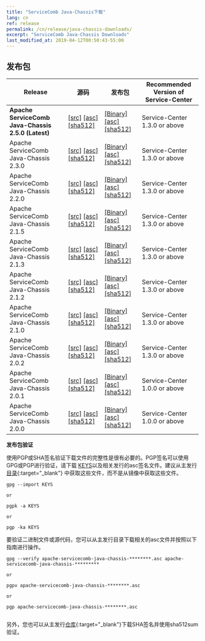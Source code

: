 ```yaml
---
title: "ServiceComb Java-Chassis下载"
lang: cn
ref: release
permalink: /cn/release/java-chassis-downloads/
excerpt: "ServiceComb Java-Chassis Downloads"
last_modified_at: 2019-04-12T00:50:43-55:00
---
```


## 发布包

| Release           |         源码            |           发布包         |           Recommended Version of Service-Center         |
| ---------------------- | --------------------------------- | --------------------------------- | --------------------------------- |
|**Apache ServiceComb Java-Chassis 2.5.0 (Latest)**|[[src]][src_2_5_0] [[asc]][src_asc_2_5_0] [[sha512]][src_sha512_2_5_0]|[[Binary]][bin_2_5_0] [[asc]][bin_asc_2_5_0] [[sha512]][bin_sha512_2_5_0]|Service-Center 1.3.0 or above|
|Apache ServiceComb Java-Chassis 2.3.0|[[src]][src_2_3_0] [[asc]][src_asc_2_3_0] [[sha512]][src_sha512_2_3_0]|[[Binary]][bin_2_3_0] [[asc]][bin_asc_2_3_0] [[sha512]][bin_sha512_2_3_0]|Service-Center 1.3.0 or above|
|Apache ServiceComb Java-Chassis 2.2.0|[[src]][src_2_2_0] [[asc]][src_asc_2_2_0] [[sha512]][src_sha512_2_2_0]|[[Binary]][bin_2_2_0] [[asc]][bin_asc_2_2_0] [[sha512]][bin_sha512_2_2_0]|Service-Center 1.3.0 or above|
|Apache ServiceComb Java-Chassis 2.1.5|[[src]][src_2_1_5] [[asc]][src_asc_2_1_5] [[sha512]][src_sha512_2_1_5]|[[Binary]][bin_2_1_5] [[asc]][bin_asc_2_1_5] [[sha512]][bin_sha512_2_1_5]|Service-Center 1.3.0 or above|
|Apache ServiceComb Java-Chassis 2.1.3|[[src]][src_2_1_3] [[asc]][src_asc_2_1_3] [[sha512]][src_sha512_2_1_3]|[[Binary]][bin_2_1_3] [[asc]][bin_asc_2_1_3] [[sha512]][bin_sha512_2_1_3]|Service-Center 1.3.0 or above|
|Apache ServiceComb Java-Chassis 2.1.2|[[src]](https://apache.org/dyn/closer.cgi/servicecomb/servicecomb-java-chassis/2.1.2/apache-servicecomb-java-chassis-distribution-2.1.2-src.zip) [[asc]](https://www.apache.org/dist/servicecomb/servicecomb-java-chassis/2.1.2/apache-servicecomb-java-chassis-distribution-2.1.2-src.zip.asc) [[sha512]](https://www.apache.org/dist/servicecomb/servicecomb-java-chassis/2.1.2/apache-servicecomb-java-chassis-distribution-2.1.2-src.zip.sha512)|[[Binary]](https://apache.org/dyn/closer.cgi/servicecomb/servicecomb-java-chassis/2.1.2/apache-servicecomb-java-chassis-distribution-2.1.2-bin.zip) [[asc]](https://www.apache.org/dist/servicecomb/servicecomb-java-chassis/2.1.2/apache-servicecomb-java-chassis-distribution-2.1.2-bin.zip.asc) [[sha512]](https://www.apache.org/dist/servicecomb/servicecomb-java-chassis/2.1.2/apache-servicecomb-java-chassis-distribution-2.1.2-bin.zip.sha512)|Service-Center 1.3.0 or above|
|Apache ServiceComb Java-Chassis 2.1.0|[[src]](https://apache.org/dyn/closer.cgi/servicecomb/servicecomb-java-chassis/2.1.0/apache-servicecomb-java-chassis-distribution-2.1.0-src.zip) [[asc]](https://www.apache.org/dist/servicecomb/servicecomb-java-chassis/2.1.0/apache-servicecomb-java-chassis-distribution-2.1.0-src.zip.asc) [[sha512]](https://www.apache.org/dist/servicecomb/servicecomb-java-chassis/2.1.0/apache-servicecomb-java-chassis-distribution-2.1.0-src.zip.sha512)|[[Binary]](https://apache.org/dyn/closer.cgi/servicecomb/servicecomb-java-chassis/2.1.0/apache-servicecomb-java-chassis-distribution-2.1.0-bin.zip) [[asc]](https://www.apache.org/dist/servicecomb/servicecomb-java-chassis/2.1.0/apache-servicecomb-java-chassis-distribution-2.1.0-bin.zip.asc) [[sha512]](https://www.apache.org/dist/servicecomb/servicecomb-java-chassis/2.1.0/apache-servicecomb-java-chassis-distribution-2.1.0-bin.zip.sha512)|Service-Center 1.3.0 or above|
|Apache ServiceComb Java-Chassis 2.0.2|[[src]](https://apache.org/dyn/closer.cgi/servicecomb/servicecomb-java-chassis/2.0.2/apache-servicecomb-java-chassis-distribution-2.0.2-src.zip) [[asc]](https://www.apache.org/dist/servicecomb/servicecomb-java-chassis/2.0.2/apache-servicecomb-java-chassis-distribution-2.0.2-src.zip.asc) [[sha512]](https://www.apache.org/dist/servicecomb/servicecomb-java-chassis/2.0.2/apache-servicecomb-java-chassis-distribution-2.0.2-src.zip.sha512)|[[Binary]](https://apache.org/dyn/closer.cgi/servicecomb/servicecomb-java-chassis/2.0.2/apache-servicecomb-java-chassis-distribution-2.0.2-bin.zip) [[asc]](https://www.apache.org/dist/servicecomb/servicecomb-java-chassis/2.0.2/apache-servicecomb-java-chassis-distribution-2.0.2-bin.zip.asc) [[sha512]](https://www.apache.org/dist/servicecomb/servicecomb-java-chassis/2.0.2/apache-servicecomb-java-chassis-distribution-2.0.2-bin.zip.sha512)|Service-Center 1.3.0 or above|
|Apache ServiceComb Java-Chassis 2.0.1|[[src]](https://apache.org/dyn/closer.cgi/servicecomb/servicecomb-java-chassis/2.0.1/apache-servicecomb-java-chassis-distribution-2.0.1-src.zip) [[asc]](https://www.apache.org/dist/servicecomb/servicecomb-java-chassis/2.0.1/apache-servicecomb-java-chassis-distribution-2.0.1-src.zip.asc) [[sha512]](https://www.apache.org/dist/servicecomb/servicecomb-java-chassis/2.0.1/apache-servicecomb-java-chassis-distribution-2.0.1-src.zip.sha512)|[[Binary]](https://apache.org/dyn/closer.cgi/servicecomb/servicecomb-java-chassis/2.0.1/apache-servicecomb-java-chassis-distribution-2.0.1-bin.zip) [[asc]](https://www.apache.org/dist/servicecomb/servicecomb-java-chassis/2.0.1/apache-servicecomb-java-chassis-distribution-2.0.1-bin.zip.asc) [[sha512]](https://www.apache.org/dist/servicecomb/servicecomb-java-chassis/2.0.1/apache-servicecomb-java-chassis-distribution-2.0.1-bin.zip.sha512)|Service-Center 1.0.0 or above|
|Apache ServiceComb Java-Chassis 2.0.0|[[src]](https://apache.org/dyn/closer.cgi/servicecomb/servicecomb-java-chassis/2.0.0/apache-servicecomb-java-chassis-distribution-2.0.0-src.zip) [[asc]](https://www.apache.org/dist/servicecomb/servicecomb-java-chassis/2.0.0/apache-servicecomb-java-chassis-distribution-2.0.0-src.zip.asc) [[sha512]](https://www.apache.org/dist/servicecomb/servicecomb-java-chassis/2.0.0/apache-servicecomb-java-chassis-distribution-2.0.0-src.zip.sha512)|[[Binary]](https://apache.org/dyn/closer.cgi/servicecomb/servicecomb-java-chassis/2.0.0/apache-servicecomb-java-chassis-distribution-2.0.0-bin.zip) [[asc]](https://www.apache.org/dist/servicecomb/servicecomb-java-chassis/2.0.0/apache-servicecomb-java-chassis-distribution-2.0.0-bin.zip.asc) [[sha512]](https://www.apache.org/dist/servicecomb/servicecomb-java-chassis/2.0.0/apache-servicecomb-java-chassis-distribution-2.0.0-bin.zip.sha512)|Service-Center 1.0.0 or above|

[src_2_5_0]: https://apache.org/dyn/closer.cgi/servicecomb/servicecomb-java-chassis/2.5.0/apache-servicecomb-java-chassis-distribution-2.5.0-src.zip
[src_asc_2_5_0]: https://www.apache.org/dist/servicecomb/servicecomb-java-chassis/2.5.0/apache-servicecomb-java-chassis-distribution-2.5.0-src.zip.asc
[src_sha512_2_5_0]: https://www.apache.org/dist/servicecomb/servicecomb-java-chassis/2.5.0/apache-servicecomb-java-chassis-distribution-2.5.0-src.zip.sha512
[bin_2_5_0]: https://apache.org/dyn/closer.cgi/servicecomb/servicecomb-java-chassis/2.5.0/apache-servicecomb-java-chassis-distribution-2.5.0-bin.zip
[bin_asc_2_5_0]: https://www.apache.org/dist/servicecomb/servicecomb-java-chassis/2.5.0/apache-servicecomb-java-chassis-distribution-2.5.0-bin.zip.asc
[bin_sha512_2_5_0]: https://www.apache.org/dist/servicecomb/servicecomb-java-chassis/2.5.0/apache-servicecomb-java-chassis-distribution-2.5.0-bin.zip.sha512

[src_2_3_0]: https://apache.org/dyn/closer.cgi/servicecomb/servicecomb-java-chassis/2.3.0/apache-servicecomb-java-chassis-distribution-2.3.0-src.zip
[src_asc_2_3_0]: https://www.apache.org/dist/servicecomb/servicecomb-java-chassis/2.3.0/apache-servicecomb-java-chassis-distribution-2.3.0-src.zip.asc
[src_sha512_2_3_0]: https://www.apache.org/dist/servicecomb/servicecomb-java-chassis/2.3.0/apache-servicecomb-java-chassis-distribution-2.3.0-src.zip.sha512
[bin_2_3_0]: https://apache.org/dyn/closer.cgi/servicecomb/servicecomb-java-chassis/2.3.0/apache-servicecomb-java-chassis-distribution-2.3.0-bin.zip
[bin_asc_2_3_0]: https://www.apache.org/dist/servicecomb/servicecomb-java-chassis/2.3.0/apache-servicecomb-java-chassis-distribution-2.3.0-bin.zip.asc
[bin_sha512_2_3_0]: https://www.apache.org/dist/servicecomb/servicecomb-java-chassis/2.3.0/apache-servicecomb-java-chassis-distribution-2.3.0-bin.zip.sha512

[src_2_2_0]: https://apache.org/dyn/closer.cgi/servicecomb/servicecomb-java-chassis/2.2.0/apache-servicecomb-java-chassis-distribution-2.2.0-src.zip
[src_asc_2_2_0]: https://www.apache.org/dist/servicecomb/servicecomb-java-chassis/2.2.0/apache-servicecomb-java-chassis-distribution-2.2.0-src.zip.asc
[src_sha512_2_2_0]: https://www.apache.org/dist/servicecomb/servicecomb-java-chassis/2.2.0/apache-servicecomb-java-chassis-distribution-2.2.0-src.zip.sha512
[bin_2_2_0]: https://apache.org/dyn/closer.cgi/servicecomb/servicecomb-java-chassis/2.2.0/apache-servicecomb-java-chassis-distribution-2.2.0-bin.zip
[bin_asc_2_2_0]: https://www.apache.org/dist/servicecomb/servicecomb-java-chassis/2.2.0/apache-servicecomb-java-chassis-distribution-2.2.0-bin.zip.asc
[bin_sha512_2_2_0]: https://www.apache.org/dist/servicecomb/servicecomb-java-chassis/2.2.0/apache-servicecomb-java-chassis-distribution-2.2.0-bin.zip.sha512

[src_2_1_5]: https://apache.org/dyn/closer.cgi/servicecomb/servicecomb-java-chassis/2.1.5/apache-servicecomb-java-chassis-distribution-2.1.5-src.zip
[src_asc_2_1_5]: https://www.apache.org/dist/servicecomb/servicecomb-java-chassis/2.1.5/apache-servicecomb-java-chassis-distribution-2.1.5-src.zip.asc
[src_sha512_2_1_5]: https://www.apache.org/dist/servicecomb/servicecomb-java-chassis/2.1.5/apache-servicecomb-java-chassis-distribution-2.1.5-src.zip.sha512
[bin_2_1_5]: https://apache.org/dyn/closer.cgi/servicecomb/servicecomb-java-chassis/2.1.5/apache-servicecomb-java-chassis-distribution-2.1.5-bin.zip
[bin_asc_2_1_5]: https://www.apache.org/dist/servicecomb/servicecomb-java-chassis/2.1.5/apache-servicecomb-java-chassis-distribution-2.1.5-bin.zip.asc
[bin_sha512_2_1_5]: https://www.apache.org/dist/servicecomb/servicecomb-java-chassis/2.1.5/apache-servicecomb-java-chassis-distribution-2.1.5-bin.zip.sha512

[src_2_1_3]: https://apache.org/dyn/closer.cgi/servicecomb/servicecomb-java-chassis/2.1.3/apache-servicecomb-java-chassis-distribution-2.1.3-src.zip
[src_asc_2_1_3]: https://www.apache.org/dist/servicecomb/servicecomb-java-chassis/2.1.3/apache-servicecomb-java-chassis-distribution-2.1.3-src.zip.asc
[src_sha512_2_1_3]: https://www.apache.org/dist/servicecomb/servicecomb-java-chassis/2.1.3/apache-servicecomb-java-chassis-distribution-2.1.3-src.zip.sha512
[bin_2_1_3]: https://apache.org/dyn/closer.cgi/servicecomb/servicecomb-java-chassis/2.1.3/apache-servicecomb-java-chassis-distribution-2.1.3-bin.zip
[bin_asc_2_1_3]: https://www.apache.org/dist/servicecomb/servicecomb-java-chassis/2.1.3/apache-servicecomb-java-chassis-distribution-2.1.3-bin.zip.asc
[bin_sha512_2_1_3]: https://www.apache.org/dist/servicecomb/servicecomb-java-chassis/2.1.3/apache-servicecomb-java-chassis-distribution-2.1.3-bin.zip.sha512

**发布包验证**

使用PGP或SHA签名验证下载文件的完整性是很有必要的。PGP签名可以使用GPG或PGP进行验证，请下载 [KEYS](https://www.apache.org/dist/servicecomb/KEYS)以及相关发行的asc签名文件。建议从主发行[目录](https://www.apache.org/dist/servicecomb/servicecomb-java-chassis/){:target="_blank"} 中获取这些文件，而不是从镜像中获取这些文件。
 ```
 gpg --import KEYS

 or

 pgpk -a KEYS

 or

 pgp -ka KEYS

 ```

要验证二进制文件或源代码，您可以从主发行目录下载相关的asc文件并按照以下指南进行操作。

```
gpg --verify apache-servicecomb-java-chassis-********.asc apache-servicecomb-java-chassis-*********

or

pgpv apache-servicecomb-java-chassis-********.asc

or

pgp apache-servicecomb-java-chassis-********.asc


```

另外，您也可以从主发行[仓库](https://www.apache.org/dist/servicecomb/servicecomb-java-chassis/){:target="_blank"}下载SHA签名并使用sha512sum验证。
